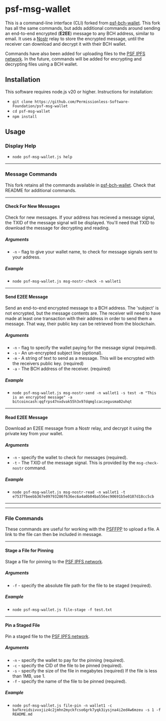 # psf-msg-wallet

This is a command-line interface (CLI) forked from [psf-bch-wallet](https://github.com/Permissionless-Software-Foundation/psf-bch-wallet). This fork has all the same commands, but adds additional commands around sending an end-to-end encrypted (**E2EE**) message to any BCH address, similar to email. It uses a [Nostr](https://nostr.org/) relay to store the encrypted message, until the receiver can download and decrypt it with their BCH wallet.

Commands have also been added for uploading files to the [PSF IPFS network](https://psffpp.com). In the future, commands will be added for encrypting and decrypting files using a BCH wallet.

## Installation

This software requires node.js v20 or higher. Instructions for installation:

- `git clone https://github.com/Permissionless-Software-Foundation/psf-msg-wallet`
- `cd psf-msg-wallet`
- `npm install`

## Usage

### Display Help

- `node psf-msg-wallet.js help`

-----

### Message Commands

This fork retains all the commands available in [psf-bch-wallet](https://github.com/Permissionless-Software-Foundation/psf-bch-wallet). Check that README for additional commands.

-----

#### Check For New Messages

Check for new messages. If your address has recieved a message signal, the TXID of the message signal will be displayed. You'll need that TXID to download the message for decrypting and reading.

##### Arguments
- `-n` - flag to give your wallet name, to check for message signals sent to your address.

##### Example
- `node psf-msg-wallet.js msg-nostr-check -n wallet1`

-----

#### Send E2EE Message

Send an end-to-end encrypted message to a BCH address. The 'subject' is not encrypted, but the message contents are. The receiver will need to have made at least one transaction with their address in order to send them a message. That way, their public key can be retrieved from the blockchain.

##### Arguments
- `-n` - flag to specify the wallet paying for the message signal (required).
- `-s` - An un-encrypted subject line (optional).
- `-m` - A string of text to send as a message. This will be encrypted with the receivers public key. (required)
- `-a` - The BCH address of the receiver. (required)

##### Example

- `node psf-msg-wallet.js msg-nostr-send -n wallet1 -s test -m "This is an encrypted message" -a bitcoincash:qqfrps47nxdvak55h3x97dqmglcaczegusma02uhqt`

-----

#### Read E2EE Message

Download an E2EE message from a Nostr relay, and decrypt it using the private key from your wallet.

##### Arguments

- `-n` - specify the wallet to check for messages (required).
- `-t` - The TXID of the message signal. This is provided by the `msg-check-nostr` command.

##### Example

- `node psf-msg-wallet.js msg-nostr-read -n wallet1 -t e7537fbeebb367e09793286f636ec6a4a0b04ba556ec90691b5e0107d18cc5cb`



-----
-----

### File Commands

These commands are useful for working with the [PSFFPP](https://psffpp.com) to upload a file. A link to the file can then be included in message.

-----

#### Stage a File for Pinning

Stage a file for pinning to the [PSF IPFS network](https://psffpp.com).

##### Arguments

- `-f` - specify the absolute file path for the file to be staged (required).

##### Example

- `node psf-msg-wallet.js file-stage -f test.txt`

-----

#### Pin a Staged File

Pin a staged file to the [PSF IPFS network](https://psffpp.com).

##### Arguments

- `-n` - specify the wallet to pay for the pinning (required).
- `-c` - specify the CID of the file to be pinned (required).
- `-s` - specify the size of the file in megabytes (required) If the file is less than 1MB, use 1.
- `-f` - specify the name of the file to be pinned (required).

##### Example

- `node psf-msg-wallet.js file-pin -n wallet1 -c bafkreidsivvxjiz4c2jmhn2myckfcso6grk7yqk3iysjna4i2ed4w6mzeu -s 1 -f README.md`